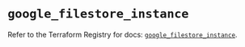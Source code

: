 # `google_filestore_instance`

Refer to the Terraform Registry for docs: [`google_filestore_instance`](https://registry.terraform.io/providers/hashicorp/google-beta/6.5.0/docs/resources/google_filestore_instance).
